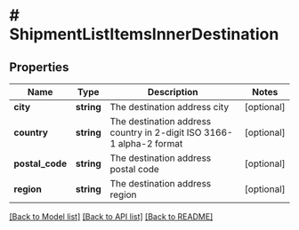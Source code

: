 # # ShipmentListItemsInnerDestination

## Properties

Name | Type | Description | Notes
------------ | ------------- | ------------- | -------------
**city** | **string** | The destination address city | [optional]
**country** | **string** | The destination address country in 2-digit ISO 3166-1 alpha-2 format | [optional]
**postal_code** | **string** | The destination address postal code | [optional]
**region** | **string** | The destination address region | [optional]

[[Back to Model list]](../../README.md#models) [[Back to API list]](../../README.md#endpoints) [[Back to README]](../../README.md)
